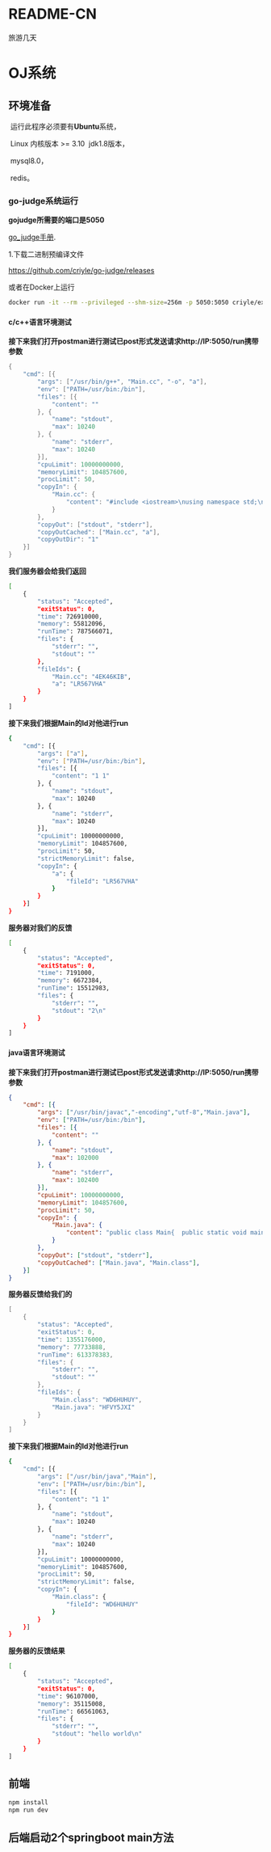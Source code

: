 # README-CN
旅游几天
# OJ系统

 

## 环境准备

​	运行此程序必须要有**Ubuntu**系统，

​				Linux 内核版本 >= 3.10
​				jdk1.8版本，

​				mysql8.0，

​				redis。

### go-judge系统运行

**gojudge所需要的端口是5050**

<a href="">go_judge手册</a>.

 1.下载二进制预编译文件

https://github.com/criyle/go-judge/releases 

或者在Docker上运行

~~~bash
docker run -it --rm --privileged --shm-size=256m -p 5050:5050 criyle/executorserver
~~~

#### c/c++语言环境测试

**接下来我们打开postman进行测试已post形式发送请求http://IP:5050/run携带参数**

~~~java
{
    "cmd": [{
        "args": ["/usr/bin/g++", "Main.cc", "-o", "a"],
        "env": ["PATH=/usr/bin:/bin"],
        "files": [{
            "content": ""
        }, {
            "name": "stdout",
            "max": 10240
        }, {
            "name": "stderr",
            "max": 10240
        }],
        "cpuLimit": 10000000000,
        "memoryLimit": 104857600,
        "procLimit": 50,
        "copyIn": {
            "Main.cc": {
                "content": "#include <iostream>\nusing namespace std;\nint main() {\nint a, b;\ncin >> a >> b;\ncout << a + b << endl;\n}"
            }
        },
        "copyOut": ["stdout", "stderr"],
        "copyOutCached": ["Main.cc", "a"],
        "copyOutDir": "1"
    }]
}
~~~

**我们服务器会给我们返回**

~~~bash
[
	{
		"status": "Accepted",
		"exitStatus": 0,
		"time": 726910000,
		"memory": 55812096,
		"runTime": 787566071,
		"files": {
			"stderr": "",
			"stdout": ""
		},
		"fileIds": {
			"Main.cc": "4EK46KIB",
			"a": "LR567VHA"
		}
	}
]
~~~

**接下来我们根据Main的Id对他进行run**

~~~bash
{
    "cmd": [{
        "args": ["a"],
        "env": ["PATH=/usr/bin:/bin"],
        "files": [{
            "content": "1 1"
        }, {
            "name": "stdout",
            "max": 10240
        }, {
            "name": "stderr",
            "max": 10240
        }],
        "cpuLimit": 10000000000,
        "memoryLimit": 104857600,
        "procLimit": 50,
        "strictMemoryLimit": false,
        "copyIn": {
            "a": {
                "fileId": "LR567VHA"
            }
        }
    }]
}
~~~

**服务器对我们的反馈**

~~~bash
[
	{
		"status": "Accepted",
		"exitStatus": 0,
		"time": 7191000,
		"memory": 6672384,
		"runTime": 15512983,
		"files": {
			"stderr": "",
			"stdout": "2\n"
		}
	}
]
~~~

#### java语言环境测试

**接下来我们打开postman进行测试已post形式发送请求http://IP:5050/run携带参数**

~~~json
{
    "cmd": [{
        "args": ["/usr/bin/javac","-encoding","utf-8","Main.java"],
        "env": ["PATH=/usr/bin:/bin"],
        "files": [{
            "content": ""
        }, {
            "name": "stdout",
            "max": 102000
        }, {
            "name": "stderr",
            "max": 102400
        }],
        "cpuLimit": 10000000000,
        "memoryLimit": 104857600,
        "procLimit": 50,
        "copyIn": {
            "Main.java": {
                "content": "public class Main{  public static void main(String[] args){    System.out.println(\"hello world\");  }}"
            }
        },
        "copyOut": ["stdout", "stderr"],
        "copyOutCached": ["Main.java", "Main.class"],
    }]
}
~~~

**服务器反馈给我们的**

~~~java
[
	{
		"status": "Accepted",
		"exitStatus": 0,
		"time": 1355176000,
		"memory": 77733888,
		"runTime": 613378383,
		"files": {
			"stderr": "",
			"stdout": ""
		},
		"fileIds": {
			"Main.class": "WD6HUHUY",
			"Main.java": "HFVY5JXI"
		}
	}
]
~~~

**接下来我们根据Main的Id对他进行run**

~~~bash
{
    "cmd": [{
        "args": ["/usr/bin/java","Main"],
        "env": ["PATH=/usr/bin:/bin"],
        "files": [{
            "content": "1 1"
        }, {
            "name": "stdout",
            "max": 10240
        }, {
            "name": "stderr",
            "max": 10240
        }],
        "cpuLimit": 10000000000,
        "memoryLimit": 104857600,
        "procLimit": 50,
        "strictMemoryLimit": false,
        "copyIn": {
            "Main.class": {
                "fileId": "WD6HUHUY"
            }
        }
    }]
}
~~~

**服务器的反馈结果**

~~~bash
[
	{
		"status": "Accepted",
		"exitStatus": 0,
		"time": 96107000,
		"memory": 35115008,
		"runTime": 66561063,
		"files": {
			"stderr": "",
			"stdout": "hello world\n"
		}
	}
]
~~~

## 前端

~~~cmd
npm install
npm run dev
~~~

## 后端启动2个springboot main方法
